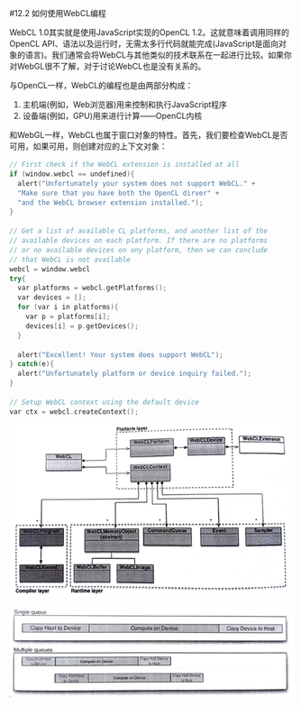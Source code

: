 #12.2 如何使用WebCL编程

WebCL 1.0其实就是使用JavaScript实现的OpenCL 1.2。这就意味着调用同样的OpenCL API、语法以及运行时，无需太多行代码就能完成(JavaScript是面向对象的语言)。我们通常会将WebCL与其他类似的技术联系在一起进行比较。如果你对WebGL很不了解，对于讨论WebCL也是没有关系的。

与OpenCL一样，WebCL的编程也是由两部分构成：

1. 主机端(例如，Web浏览器)用来控制和执行JavaScript程序
2. 设备端(例如，GPU)用来进行计算——OpenCL内核

和WebGL一样，WebCL也属于窗口对象的特性。首先，我们要检查WebCL是否可用，如果可用，则创建对应的上下文对象：

```c++
// First check if the WebCL extension is installed at all
if (window.webcl == undefined){
  alert("Unfortunately your system does not support WebCL." +
  "Make sure that you have both the OpenCL dirver" +
  "and the WebCL browser extension installed.");
}

// Get a list of available CL platforms, and another list of the
// available devices on each platform. If there are no platforms
// or no available devices on any platform, then we can conclude
// that WebCL is not available
webcl = window.webcl
try{
  var platforms = webcl.getPlatforms();
  var devices = [];
  for (var i in platforms){
    var p = platforms[i];
    devices[i] = p.getDevices();
  }
  
  alert("Excellent! Your system does support WebCL");
} catch(e){
  alert("Unfortunately platform or device inquiry failed.");
}

// Setup WebCL context using the default device
var ctx = webcl.createContext();
```

![](../../images/chapter12/12-1.png)

![](../../images/chapter12/12-2.png)